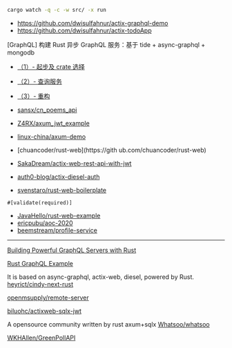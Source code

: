 ```bash
cargo watch -q -c -w src/ -x run
```

- https://github.com/dwisulfahnur/actix-graphql-demo
- https://github.com/dwisulfahnur/actix-todoApp

[GraphQL] 构建 Rust 异步 GraphQL 服务：基于 tide + async-graphql + mongodb

- [（1）- 起步及 crate 选择](<https://blog.budshome.com/budshome/gou-jian-rust-yi-bu-graphql-fu-wu-:ji-yu-tide-+-async-graphql-+-mongodb(1)--qi-bu-ji-crate-xuan-ze>)
- [（2）- 查询服务](<https://blog.budshome.com/budshome/gou-jian-rust-yi-bu-graphql-fu-wu-:ji-yu-tide-+-async-graphql-+-mongodb(2)--cha-xun-fu-wu>)
- [（3）- 重构](<https://blog.budshome.com/budshome/gou-jian-rust-yi-bu-graphql-fu-wu-:ji-yu-tide-+-async-graphql-+-mongodb(3)--zhong-gou>)

- [sansx/cn_poems_api](https://github.com/sansx/cn_poems_api)
- [Z4RX/axum_jwt_example](https://github.com/Z4RX/axum_jwt_example)
- [linux-china/axum-demo](https://github.com/linux-china/axum-demo)
- [chuancoder/rust-web](https://gith
ub.com/chuancoder/rust-web)

- [SakaDream/actix-web-rest-api-with-jwt](https://github.com/SakaDream/actix-web-rest-api-with-jwt)
- [auth0-blog/actix-diesel-auth](https://github.com/auth0-blog/actix-diesel-auth)
- [svenstaro/rust-web-boilerplate](https://github.com/svenstaro/rust-web-boilerplate)

`#[validate(required)]`

- [JavaHello/rust-web-example](https://github.com/JavaHello/rust-web-example)
- [ericpubu/aoc-2020](https://github.com/ericpubu/aoc-2020)
- [beemstream/profile-service](https://github.com/beemstream/profile-service)

---

[Building Powerful GraphQL Servers with Rust](https://dev.to/open-graphql/building-powerful-graphql-servers-with-rust-3gla)

[Rust GraphQL Example](https://github.com/iwilsonq/rust-graphql-example)

It is based on async-graphql, actix-web, diesel, powered by Rust.
[heyrict/cindy-next-rust](https://github.com/heyrict/cindy-next-rust)

[openmsupply/remote-server](https://github.com/openmsupply/remote-server)

[biluohc/actixweb-sqlx-jwt](https://github.com/biluohc/actixweb-sqlx-jwt)

A opensource community written by rust axum+sqlx
[Whatsoo/whatsoo](https://github.com/Whatsoo/whatsoo)

[WKHAllen/GreenPollAPI](https://github.com/WKHAllen/GreenPollAPI)
